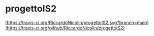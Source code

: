 # progettoIS2

[https://travis-ci.org/RiccardoNicolin/progettoIS2.svg?branch=main](https://travis-ci.org/github/RiccardoNicolin/progettoIS2)
